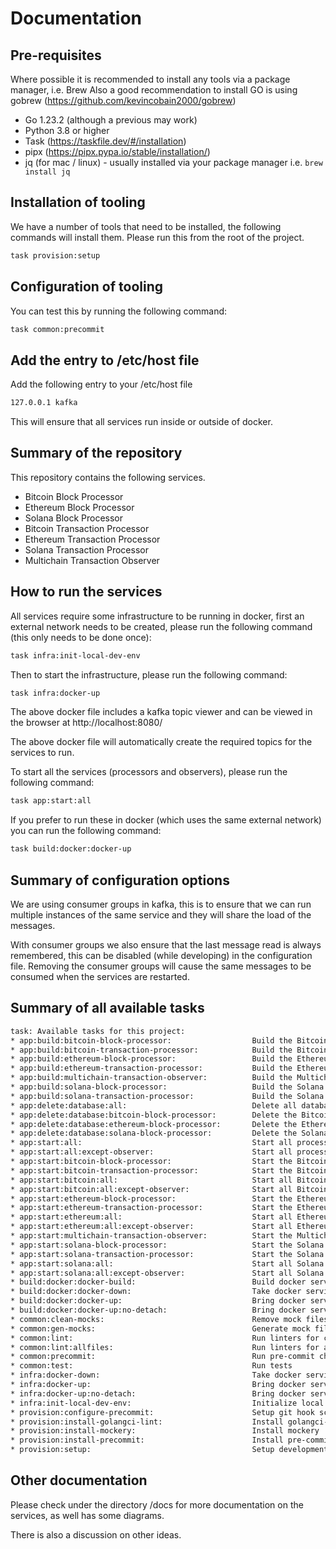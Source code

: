 # Documentation

## Pre-requisites

Where possible it is recommended to install any tools via a package manager, i.e. Brew
Also a good recommendation to install GO is using gobrew (https://github.com/kevincobain2000/gobrew)

* Go 1.23.2 (although a previous may work)
* Python 3.8 or higher
* Task (https://taskfile.dev/#/installation)
* pipx (https://pipx.pypa.io/stable/installation/)
* jq (for mac / linux) - usually installed via your package manager i.e. ```brew install jq```

## Installation of tooling

We have a number of tools that need to be installed, the following commands will install them.
Please run this from the root of the project.

```bash
task provision:setup
```

## Configuration of tooling

You can test this by running the following command:

```bash
task common:precommit
```

## Add the entry to /etc/host file

Add the following entry to your /etc/host file

```bash
127.0.0.1 kafka
```

This will ensure that all services run inside or outside of docker.


## Summary of the repository

This repository contains the following services.

* Bitcoin Block Processor
* Ethereum Block Processor
* Solana Block Processor
* Bitcoin Transaction Processor
* Ethereum Transaction Processor
* Solana Transaction Processor
* Multichain Transaction Observer


## How to run the services

All services require some infrastructure to be running in docker, first an external network needs to be created, please run the following command (this only needs to be done once):

```bash
task infra:init-local-dev-env
```

Then to start the infrastructure, please run the following command:

```bash
task infra:docker-up
```

The above docker file includes a kafka topic viewer and can be viewed in the browser at http://localhost:8080/

The above docker file will automatically create the required topics for the services to run.


To start all the services (processors and observers), please run the following command:

```bash
task app:start:all
````

If you prefer to run these in docker (which uses the same external network) you can run the following command:

```bash
task build:docker:docker-up
```

## Summary of configuration options

We are using consumer groups in kafka, this is to ensure that we can run multiple instances of the same service and they will share the load of the messages.

With consumer groups we also ensure that the last message read is always remembered, this can be disabled (while developing) in the configuration file.
Removing the consumer groups will cause the same messages to be consumed when the services are restarted.


## Summary of all available tasks

```bash
task: Available tasks for this project:
* app:build:bitcoin-block-processor:                  Build the Bitcoin block processor
* app:build:bitcoin-transaction-processor:            Build the Bitcoin transaction processor
* app:build:ethereum-block-processor:                 Build the Ethereum block processor
* app:build:ethereum-transaction-processor:           Build the Ethereum transaction processor
* app:build:multichain-transaction-observer:          Build the Multichain transaction observer
* app:build:solana-block-processor:                   Build the Solana block processor
* app:build:solana-transaction-processor:             Build the Solana transaction processor
* app:delete:database:all:                            Delete all databases
* app:delete:database:bitcoin-block-processor:        Delete the Bitcoin block processor database
* app:delete:database:ethereum-block-processor:       Delete the Ethereum block processor database
* app:delete:database:solana-block-processor:         Delete the Solana block processor database
* app:start:all:                                      Start all processors and observer
* app:start:all:except-observer:                      Start all processors but not observer
* app:start:bitcoin-block-processor:                  Start the Bitcoin block processor
* app:start:bitcoin-transaction-processor:            Start the Bitcoin transaction processor
* app:start:bitcoin:all:                              Start all Bitcoin processors
* app:start:bitcoin:all:except-observer:              Start all Bitcoin processors but not observer
* app:start:ethereum-block-processor:                 Start the Ethereum block processor
* app:start:ethereum-transaction-processor:           Start the Ethereum transaction processor
* app:start:ethereum:all:                             Start all Ethereum processors
* app:start:ethereum:all:except-observer:             Start all Ethereum processors but not observer
* app:start:multichain-transaction-observer:          Start the Multichain transaction observer
* app:start:solana-block-processor:                   Start the Solana block processor
* app:start:solana-transaction-processor:             Start the Solana transaction processor
* app:start:solana:all:                               Start all Solana processors
* app:start:solana:all:except-observer:               Start all Solana processors but not observer
* build:docker:docker-build:                          Build docker services
* build:docker:docker-down:                           Take docker services down
* build:docker:docker-up:                             Bring docker services up and detach
* build:docker:docker-up:no-detach:                   Bring docker services up in foreground
* common:clean-mocks:                                 Remove mock files
* common:gen-mocks:                                   Generate mock files
* common:lint:                                        Run linters for changed files
* common:lint:allfiles:                               Run linters for all files
* common:precommit:                                   Run pre-commit checks
* common:test:                                        Run tests
* infra:docker-down:                                  Take docker services down
* infra:docker-up:                                    Bring docker services up and detach
* infra:docker-up:no-detach:                          Bring docker services up in foreground
* infra:init-local-dev-env:                           Initialize local development environment
* provision:configure-precommit:                      Setup git hook scripts for pre-commit
* provision:install-golangci-lint:                    Install golangci-lint
* provision:install-mockery:                          Install mockery
* provision:install-precommit:                        Install pre-commit
* provision:setup:                                    Setup development environment
```

## Other documentation

Please check under the directory /docs for more documentation on the services, as well has some diagrams.

There is also a discussion on other ideas.
